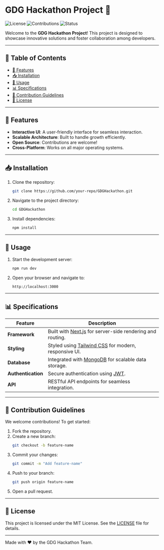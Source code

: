 # GDG Hackathon Project 🚀

![License](https://img.shields.io/badge/license-MIT-green)
![Contributions](https://img.shields.io/badge/contributions-welcome-brightgreen)
![Status](https://img.shields.io/badge/status-active-blue)

Welcome to the **GDG Hackathon Project**! This project is designed to showcase innovative solutions and foster collaboration among developers.

---

## 📑 Table of Contents

- [🌟 Features](#-features)
- [📥 Installation](#-installation)
- [🚀 Usage](#-usage)
- [📊 Specifications](#-specifications)
- [🤝 Contribution Guidelines](#-contribution-guidelines)
- [📄 License](#-license)

---

## 🌟 Features

- **Interactive UI**: A user-friendly interface for seamless interaction.
- **Scalable Architecture**: Built to handle growth efficiently.
- **Open Source**: Contributions are welcome!
- **Cross-Platform**: Works on all major operating systems.

---

## 📥 Installation

1. Clone the repository:
   ```bash
   git clone https://github.com/your-repo/GDGHackathon.git
   ```
2. Navigate to the project directory:
   ```bash
   cd GDGHackathon
   ```
3. Install dependencies:
   ```bash
   npm install
   ```

---

## 🚀 Usage

1. Start the development server:
   ```bash
   npm run dev
   ```
2. Open your browser and navigate to:
   ```
   http://localhost:3000
   ```

---

## 📊 Specifications

| **Feature**        | **Description**                                                                  |
| ------------------ | -------------------------------------------------------------------------------- |
| **Framework**      | Built with [Next.js](https://nextjs.org/) for server-side rendering and routing. |
| **Styling**        | Styled using [Tailwind CSS](https://tailwindcss.com/) for modern, responsive UI. |
| **Database**       | Integrated with [MongoDB](https://www.mongodb.com/) for scalable data storage.   |
| **Authentication** | Secure authentication using [JWT](https://jwt.io/).                              |
| **API**            | RESTful API endpoints for seamless integration.                                  |

---

## 🤝 Contribution Guidelines

We welcome contributions! To get started:

1. Fork the repository.
2. Create a new branch:
   ```bash
   git checkout -b feature-name
   ```
3. Commit your changes:
   ```bash
   git commit -m "Add feature-name"
   ```
4. Push to your branch:
   ```bash
   git push origin feature-name
   ```
5. Open a pull request.

---

## 📄 License

This project is licensed under the MIT License. See the [LICENSE](LICENSE) file for details.

---

Made with ❤️ by the GDG Hackathon Team.
  
